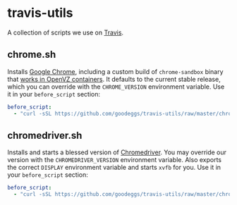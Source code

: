 # travis-utils

A collection of scripts we use on [Travis](https://travis-ci.org).

## chrome.sh

Installs [Google Chrome](https://www.google.com/chrome/), including a custom build of `chrome-sandbox` binary that [works in OpenVZ containers](https://code.google.com/p/chromium/issues/detail?id=412698).  It defaults to the current stable release, which you can override with the `CHROME_VERSION` environment variable.  Use it in your `before_script` section:

```yaml
before_script:
  - "curl -sSL https://github.com/goodeggs/travis-utils/raw/master/chrome.sh | sh"
```

## chromedriver.sh

Installs and starts a blessed version of [Chromedriver](https://code.google.com/p/selenium/wiki/ChromeDriver).  You may override our version with the `CHROMEDRIVER_VERSION` environment variable.  Also exports the correct `DISPLAY` environment variable and starts `xvfb` for you.  Use it in your `before_script` section:

```yaml
before_script:
  - "curl -sSL https://github.com/goodeggs/travis-utils/raw/master/chromedriver.sh | sh"
```
